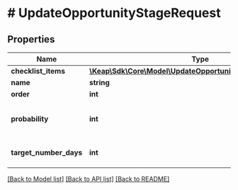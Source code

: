 # # UpdateOpportunityStageRequest

## Properties

Name | Type | Description | Notes
------------ | ------------- | ------------- | -------------
**checklist_items** | [**\Keap\Sdk\Core\Model\UpdateOpportunityStageChecklistItem[]**](UpdateOpportunityStageChecklistItem.md) |  | [optional]
**name** | **string** |  | [optional]
**order** | **int** |  | [optional]
**probability** | **int** | must be an integer between 0 and 100. | [optional]
**target_number_days** | **int** | Value should be &gt;&#x3D;0. | [optional]

[[Back to Model list]](../../README.md#models) [[Back to API list]](../../README.md#endpoints) [[Back to README]](../../README.md)
